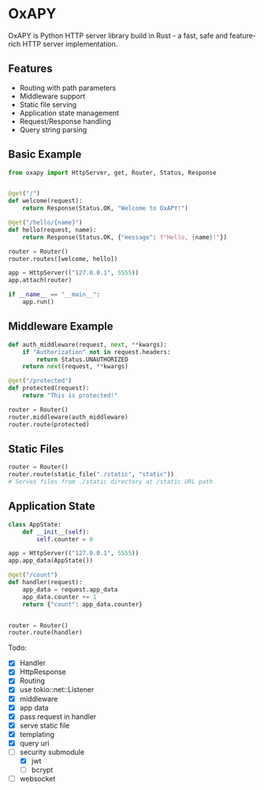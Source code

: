 # OxAPY

OxAPY is Python HTTP server library build in Rust - a fast, safe and feature-rich HTTP server implementation.

## Features

- Routing with path parameters
- Middleware support
- Static file serving
- Application state management
- Request/Response handling
- Query string parsing

## Basic Example

```python
from oxapy import HttpServer, get, Router, Status, Response


@get("/")
def welcome(request):
    return Response(Status.OK, "Welcome to OxAPY!")

@get("/hello/{name}")
def hello(request, name):
    return Response(Status.OK, {"message": f"Hello, {name}!"})

router = Router()
router.routes([welcome, hello])

app = HttpServer(("127.0.0.1", 5555))
app.attach(router)

if __name__ == "__main__":
    app.run()
```

## Middleware Example

```python
def auth_middleware(request, next, **kwargs):
    if "Authorization" not in request.headers:
        return Status.UNAUTHORIZED
    return next(request, **kwargs)

@get("/protected")
def protected(request):
    return "This is protected!"

router = Router()
router.middleware(auth_middleware)
router.route(protected)
```

## Static Files

```python
router = Router()
router.route(static_file("./static", "static"))
# Serves files from ./static directory at /static URL path
```

## Application State

```python
class AppState:
    def __init__(self):
        self.counter = 0

app = HttpServer(("127.0.0.1", 5555))
app.app_data(AppState())

@get("/count")
def handler(request):
    app_data = request.app_data
    app_data.counter += 1
    return {"count": app_data.counter}


router = Router()
router.route(handler)
```

Todo:

- [x] Handler
- [x] HttpResponse
- [x] Routing
- [x] use tokio::net::Listener
- [x] middleware
- [x] app data
- [x] pass request in handler
- [x] serve static file
- [x] templating
- [x] query uri
- [ ] security submodule
  - [x] jwt
  - [ ] bcrypt
- [ ] websocket
